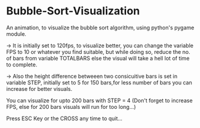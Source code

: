 # Bubble-Sort-Visualization

An animation, to visualize the bubble sort algorithm, using python's pygame module.

-> It is initially set to 120fps, to visualize better, you can change the variable FPS to 10 or whatever you find suitable, but while        doing so, reduce the no. of bars from variable TOTALBARS else the visual will take a hell lot of time to complete.
   
-> Also the height difference betweeen two consicuitive bars is set in variable STEP, initially set to 5 for 150 bars,for less number of 
   bars you can increase for better visuals.

You can visualize for upto 200 bars with STEP = 4 (Don't forget to increase FPS, else for 200 bars visuals will run for too long...)

Press ESC Key or the CROSS any time to quit...

